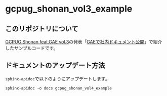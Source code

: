 # gcpug_shonan_vol3_example

## このリポジトリについて

[GCPUG Shonan feat.GAE vol.3](http://gcpug-shonan.connpass.com/event/32995/)の発表「[GAEで社内ドキュメント公開](https://docs.google.com/presentation/d/1aDf9BGk0lQLqzqAjkO_SNqysdo_IrWtoBjptky-kb3o/edit#slide=id.p)」で紹介したサンプルコードです。

## ドキュメントのアップデート方法
`sphinx-apidoc`で以下のようにアップデートします。

    sphinx-apidoc -o docs gcpug_shonan_vol4_example
